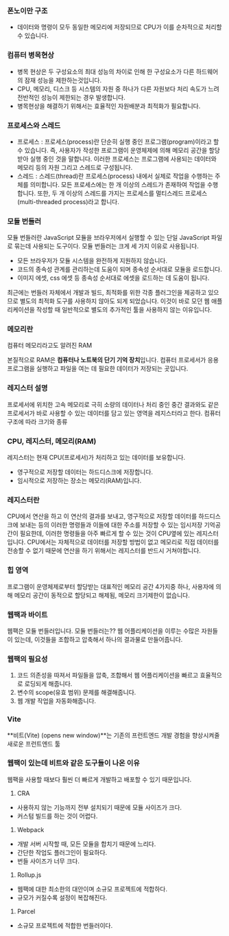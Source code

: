 ### 폰노이만 구조

- 데이터와 명령이 모두 동일한 메모리에 저장되므로 CPU가 이를 순차적으로 처리할 수 있습니다.

### 컴퓨터 병목현상

- 병목 현상은 두 구성요소의 최대 성능의 차이로 인해 한 구성요소가 다른 하드웨어의 잠재 성능을 제한하는것입니다.
- CPU, 메모리, 디스크 등 시스템의 자원 중 하나가 다른 자원보다 처리 속도가 느려 전반적인 성능이 제한되는 경우 발생합니다.
- 병목현상을 해결하기 위해서는 효율적인 자원배분과 최적화가 필요합니다.

### 프로세스와 스레드

- 프로세스 :   프로세스(process)란 단순히 실행 중인 프로그램(program)이라고 할 수 있습니다. 즉, 사용자가 작성한 프로그램이 운영체제에 의해 메모리 공간을 할당받아 실행 중인 것을 말합니다. 이러한 프로세스는 프로그램에 사용되는 데이터와 메모리 등의 자원 그리고 스레드로 구성됩니다.
- 스레드 :  스레드(thread)란 프로세스(process) 내에서 실제로 작업을 수행하는 주체를 의미합니다. 모든 프로세스에는 한 개 이상의 스레드가 존재하여 작업을 수행합니다. 또한, 두 개 이상의 스레드를 가지는 프로세스를 멀티스레드 프로세스(multi-threaded process)라고 합니다.

### 모듈 번들러

모듈 번들러란 JavaScript 모듈을 브라우저에서 실행할 수 있는 단일 JavaScript 파일로 묶는데 사용되는 도구이다. 모듈 번들러는 크게 세 가지 이유로 사용됩니다.

- 모든 브라우저가 모듈 시스템을 완전하게 지원하지 않습니다.
- 코드의 종속성 관계를 관리하는데 도움이 되며 종속성 순서대로 모듈을 로드합니다.
- 이미지 에셋, css 에셋 등 종속성 순서대로 에셋을 로드하는 데 도움이 됩니다.

최근에는 번들러 자체에서 개발과 빌드, 최적화를 위한 각종 플러그인을 제공하고 있으므로 별도의 최적화 도구를 사용하지 않아도 되게 되었습니다. 이것이 바로 모던 웹 애플리케이션을 작성할 때 일반적으로 별도의 추가적인 툴을 사용하지 않는 이유입니다.

### 메모리란

컴퓨터 메모리라고도 알려진 RAM

본질적으로 RAM은 **컴퓨터나 노트북의 단기 기억 장치**입니다. 컴퓨터 프로세서가 응용 프로그램을 실행하고 파일을 여는 데 필요한 데이터가 저장되는 곳입니다.

### 레지스터 설명

프로세서에 위치한 고속 메모리로 극히 소량의 데이터나 처리 중인 중간 결과와도 같은 프로세서가 바로 사용할 수 있는 데이터를 담고 있는 영역을 레지스터라고 한다. 컴퓨터 구조에 따라 크기와 종류

### CPU, 레지스터, 메모리(RAM)

레지스터는 현재 CPU(프로세서)가 처리하고 있는 데이터를 보유합니다.

- 영구적으로 저장할 데이터는 하드디스크에 저장합니다.
- 임시적으로 저장하는 장소는 메모리(RAM)입니다.

### 레지스터란

CPU에서 연산을 하고 이 연산의 결과를 보내고, 영구적으로 저장할 데이터를 하드디스크에 보내는 등의 이러한 명령들과 이들에 대한 주소를 저장할 수 있는 임시저장 기억공간이 필요한데, 이러한 명령들을 아주 빠르게 할 수 있는 것이 CPU옆에 있는 레지스터입니다. CPU에서는 자체적으로 데이터를 저장할 방법이 없고  메모리로 직접 데이터를 전송할 수 없기 때문에 연산을 하기 위해서는 레지스터를 반드시 거쳐야합니다.

### 힙 영역

프로그램이 운영체제로부터 할당받는 대표적인 메모리 공간 4가지중 하나, 사용자에 의해 메모리 공간이 동적으로 할당되고 해제됨, 메모리 크기제한이 없습니다.

### 웹팩과 바이트

웹팩은 모듈 번들러입니다.
모듈 번들러는?? 웹 어플리케이션을 이루는 수많은 자원들이 있는데, 이것들을 조합하고 압축해서 하나의 결과물로 만들어줍니다.

### 웹팩의 필요성

1. 코드 의존성을 따져서 파일들을 압축, 조합해서 웹 어플리케이션을 빠르고 효율적으로 로딩되게 해줍니다.
2. 변수의 scope(유효 범위) 문제를 해결해줍니다.
3. 웹 개발 작업을 자동화해줍니다.

### **Vite**

**비트(Vite) (opens new window)**는 기존의 프런트엔드 개발 경험을 향상시켜줄 새로운 프런트엔드 툴

### 웹팩이 있는데 비트와 같은 도구들이 나온 이유

웹팩을 사용할 때보다 훨씬 더 빠르게 개발하고 배포할 수 있기 때문입니다.

1. CRA
- 사용하지 않는 기능까지 전부 설치되기 때문에 모듈 사이즈가 크다.
- 커스텀 빌드를 하는 것이 어렵다.
1. Webpack
- 개발 서버 시작할 때, 모든 모듈을 합치기 때문에 느리다.
- 간단한 작업도 플러그인이 필요하다.
- 번들 사이즈가 너무 크다.
1. Rollup.js
- 웹팩에 대한 최소한의 대안이며 소규모 프로젝트에 적합하다.
- 규모가 커질수록 설정이 복잡해진다.
1. Parcel
- 소규모 프로젝트에 적합한 번들러이다.
